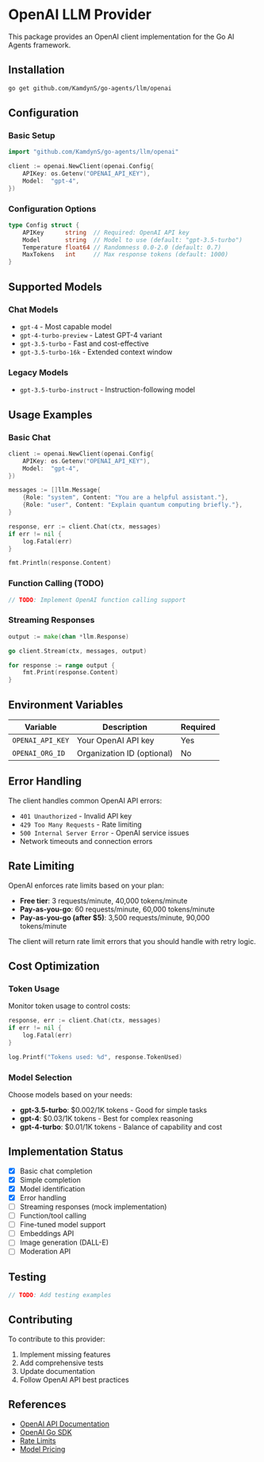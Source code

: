 # OpenAI LLM Provider

This package provides an OpenAI client implementation for the Go AI Agents framework.

## Installation

```bash
go get github.com/KamdynS/go-agents/llm/openai
```

## Configuration

### Basic Setup

```go
import "github.com/KamdynS/go-agents/llm/openai"

client := openai.NewClient(openai.Config{
    APIKey: os.Getenv("OPENAI_API_KEY"),
    Model:  "gpt-4",
})
```

### Configuration Options

```go
type Config struct {
    APIKey      string  // Required: OpenAI API key
    Model       string  // Model to use (default: "gpt-3.5-turbo")
    Temperature float64 // Randomness 0.0-2.0 (default: 0.7)
    MaxTokens   int     // Max response tokens (default: 1000)
}
```

## Supported Models

### Chat Models
- `gpt-4` - Most capable model
- `gpt-4-turbo-preview` - Latest GPT-4 variant
- `gpt-3.5-turbo` - Fast and cost-effective
- `gpt-3.5-turbo-16k` - Extended context window

### Legacy Models
- `gpt-3.5-turbo-instruct` - Instruction-following model

## Usage Examples

### Basic Chat

```go
client := openai.NewClient(openai.Config{
    APIKey: os.Getenv("OPENAI_API_KEY"),
    Model:  "gpt-4",
})

messages := []llm.Message{
    {Role: "system", Content: "You are a helpful assistant."},
    {Role: "user", Content: "Explain quantum computing briefly."},
}

response, err := client.Chat(ctx, messages)
if err != nil {
    log.Fatal(err)
}

fmt.Println(response.Content)
```

### Function Calling (TODO)

```go
// TODO: Implement OpenAI function calling support
```

### Streaming Responses

```go
output := make(chan *llm.Response)

go client.Stream(ctx, messages, output)

for response := range output {
    fmt.Print(response.Content)
}
```

## Environment Variables

| Variable | Description | Required |
|----------|-------------|----------|
| `OPENAI_API_KEY` | Your OpenAI API key | Yes |
| `OPENAI_ORG_ID` | Organization ID (optional) | No |

## Error Handling

The client handles common OpenAI API errors:

- `401 Unauthorized` - Invalid API key
- `429 Too Many Requests` - Rate limiting
- `500 Internal Server Error` - OpenAI service issues
- Network timeouts and connection errors

## Rate Limiting

OpenAI enforces rate limits based on your plan:

- **Free tier**: 3 requests/minute, 40,000 tokens/minute
- **Pay-as-you-go**: 60 requests/minute, 60,000 tokens/minute
- **Pay-as-you-go (after $5)**: 3,500 requests/minute, 90,000 tokens/minute

The client will return rate limit errors that you should handle with retry logic.

## Cost Optimization

### Token Usage

Monitor token usage to control costs:

```go
response, err := client.Chat(ctx, messages)
if err != nil {
    log.Fatal(err)
}

log.Printf("Tokens used: %d", response.TokenUsed)
```

### Model Selection

Choose models based on your needs:

- **gpt-3.5-turbo**: $0.002/1K tokens - Good for simple tasks
- **gpt-4**: $0.03/1K tokens - Best for complex reasoning
- **gpt-4-turbo**: $0.01/1K tokens - Balance of capability and cost

## Implementation Status

- [x] Basic chat completion
- [x] Simple completion
- [x] Model identification
- [x] Error handling
- [ ] Streaming responses (mock implementation)
- [ ] Function/tool calling
- [ ] Fine-tuned model support
- [ ] Embeddings API
- [ ] Image generation (DALL-E)
- [ ] Moderation API

## Testing

```go
// TODO: Add testing examples
```

## Contributing

To contribute to this provider:

1. Implement missing features
2. Add comprehensive tests
3. Update documentation
4. Follow OpenAI API best practices

## References

- [OpenAI API Documentation](https://platform.openai.com/docs/api-reference)
- [OpenAI Go SDK](https://github.com/sashabaranov/go-openai)
- [Rate Limits](https://platform.openai.com/docs/guides/rate-limits)
- [Model Pricing](https://openai.com/pricing)